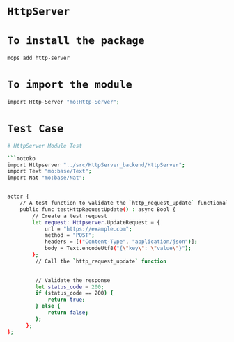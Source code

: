 # `HttpServer`
# `To install the package`
```bash
mops add http-server
```
# `To import the module `
```bash
import Http-Server "mo:Http-Server";
```

# `Test Case`

```bash
# HttpServer Module Test

```motoko
import Httpserver "../src/HttpServer_backend/HttpServer";
import Text "mo:base/Text";
import Nat "mo:base/Nat";


actor {
    // A test function to validate the `http_request_update` functionality
    public func testHttpRequestUpdate() : async Bool {
        // Create a test request
        let request: Httpserver.UpdateRequest = {
            url = "https://example.com";
            method = "POST";
            headers = [("Content-Type", "application/json")];
            body = Text.encodeUtf8("{\"key\": \"value\"}");
        };
         // Call the `http_request_update` function

       
         // Validate the response
         let status_code = 200;
         if (status_code == 200) {
             return true;
         } else {
             return false;
         };
      };
};
```
